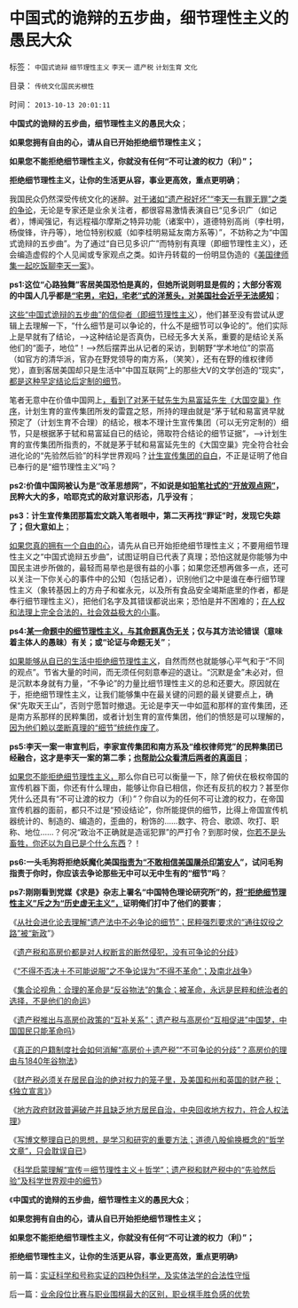 # 中国式的诡辩的五步曲，细节理性主义的愚民大众

标签： `中国式诡辩` `细节理性主义` `李天一` `遗产税` `计划生育` `文化` 

目录： `传统文化国民劣根性`

时间： `2013-10-13 20:01:11`

**中国式的诡辩的五步曲，细节理性主义的愚民大众**；

**如果您拥有自由的心，请从自已开始拒绝细节理性主义；**

**如果您不能拒绝细节理性主义，你就没有任何“不可让渡的权力（利）”；**

**拒绝细节理性主义，让你的生活更从容，事业更高效，重点更明确**；

我国民众仍然深受传统文化的迷醉。[对于诸如“遗产税好坏”“李天一有罪无罪”之类的争论](../../../2013/10/11/任何国家征收的财产税都是非法的，兼谈美国和英国的笼子.md)，无论是专家还是业余关注者，都很容易激情表演自已“见多识广（如记者），博闻强记，有远程福尔摩斯之特异功能（诸案中），道德特别高尚（李杜明，杨俊锋，许丹等），地位特别权威（如李桂明易延友南方系等）”，不妨称之为“中国式诡辩的五步曲”。为了通过“自已见多识广”而特别有真理（即细节理性主义），还会编造虚假的个人见闻或专家观点之类。如许丹转载的一份明显伪造的《[美国律师集一起吃饭聊李天一案](http://blog.sina.com.cn/s/blog_69e11fe10101cric.html)》。

**ps1:这位“心路独舞”客居美国恐怕是真的，但她所说则明显是假的；大部分客观的中国人几乎都是[“宅男，宅妇，宅老”式的洋葱头，对美国社会近乎无法感知](../../../2012/2/16/洋葱头革命分子和海外华人的买办.md)**；

[这些“中国式诡辩的五步曲”的信仰者（即细节理性主义](../../../2011/1/31/中国式诡辩：拉起虎皮作大旗，掉掉书包吹牛皮.md)），他们甚至没有尝试从逻辑上去理解一下，“什么细节是可以争论的，什么不是细节可以争论的”。他们实际上是早就有了结论，——>这种结论是否真伪，已经无多大关系，重要的是结论关系他们的“面子，地位”！——>然后摆弄出从记者的采访，到朝野“学术地位”的崇高（如官方的清华派，官办在野党领导的南方系，（笑笑），还有在野的维权律师党），直到客居美国却只是生活中“中国互联网”上的那些大V的文学创造的“现实”，[都是这种早定结论后定制的细节](../../../2010/11/1/为什么权威的历史不是科学？.md)。

笔者无意中在价值中国网上[，看到了对茅于轼先生为易富延先生《大国空巢》作序](../../../2013/5/12/从边际推进定律，理解老人化中国的最大危险.md)，计划生育的宣传集团所发的雷霆之怒，所持的理由就是“茅于轼和易富贤早就预定了（计划生育不合理）的结论，根本不理计生宣传集团（可以无穷定制的）细节，只是根据茅于轼和易富延自已的结论，筛取符合结论的细节证据”，——>计划生育的宣传集团所指责的，不就是茅于轼和易富延先生的《大国空巢》完全符合社会进化论的“先验然后验”的科学世界观吗？[计生宣传集团的自白](../../../2013/2/17/不走资本主义道路，任何国家都是死路一条.md)，不正是证明了他自已奉行的是“细节理性主义”吗？

**ps2:价值中国网被认为是“改革思想网”，不如说是如[铅笔社式的“开放观点网”](../../../2012/12/23/卢麒元，李庄，李北方，石勇，南方系和铅笔社.md)，民粹大大的多，哈耶克式的敌对意识形态，几乎没有**；

**ps3：计生宣传集团那篇宏文跳入笔者眼中，第二天再找“罪证”时，发现它失踪了；但大意如上**；

[如果您真的拥有一个自由的心](../../../2010/12/17/为什么中国人“开会”永远没有结果？.md)，请先从自已开始拒绝细节理性主义；不要用细节理性主义之“中国式诡辩五步曲”，试图证明自已代表了真理；恐怕这就是你能够为中国民主进步所做的，最轻而易举也是很有益的小事；如果您还想再做多一点，还可以关注一下你关心的事件中的公知（包括记者），识别他们之中是谁在奉行细节理性主义（象转基因上的方舟子和崔永元，以及所有食品安全竭斯底里的作者，都是奉行细节理性主义），把他们名字及其错误都说出来；恐怕是并不困难的；[在人权和法理上完全合法的，社会效益极大的小事](http://darthvad.blog.sohu.com/252064863.html)。

**ps4:[某一命题中的细节理性主义，与其命题真伪无关](../../../2013/9/30/“吼猴主义－细节理性主义”的宣传本能.md)；仅与其方法论错误（意味着主体人的愚昧）有关；或“论证与命题无关”**；

[如果能够从自已的生活中拒绝细节理性主义](../../../2012/8/23/大学无书！拒绝细节理性主义！.md)，自然而然也就能够心平气和于“不同的观点”。节省大量的时间，而无须任何刻意奉迎的退让。“沉默是金”未必对，但是沉默本身就有力量，“不争论”的力量比细节理性主义的总和还要大。原因就在于，拒绝细节理性主义，让我们能够集中在最关键的问题的最关键要点上，确保“先取天王山”，否则宁愿暂时撤退。无论是李天一中如蓝和那样的宣传集团，还是南方系那样的民粹集团，或者计划生育的宣传集团，他们的愤怒是可以理解的，[因为他们赖以垄断真理的“细节”统统作废了](../../../2012/8/23/细节理性主义的自导自演.md)。

**ps5:李天一案一审宣判后，李家宣传集团和南方系及“维权律师党”的民粹集团已经融合，这才是李天一案的第二季；[也帮助公众看清后两者的真面目](../../../2013/10/9/世上没有包赚不赔的刑事辩护，李天一案中的清华派刘桂明教授.md)**；

[如果您不能拒绝细节理性主义，](../../../2013/10/12/科学理解“宣传＝细节理性主义＋哲学”中的“细节”.md)那么你自已可以衡量一下，除了俯伏在极权帝国的宣传机器下面，你还有什么理由，能够让你自已相信，你还有反抗的权力？甚至你凭什么还具有“不可让渡的权力（利）”？你自以为的任何不可让渡的权力，在帝国宣传机器的面前，都只不过是“预设结论”，你所能提供的细节，比得上帝国宣传机器统计的、制造的、编造的，歪曲的，粉饰的……数字、符合、歌颂、吹打、职称、地位……？何况“政治不正确就是造谣犯罪”的严打令？到那时侯，[你若不是头畜牲，你还以为自已是个什么东西](../../../2013/8/25/个体主权被忽略后的“中国式诡辩，宇宙真理，理由自信，流氓炒作……”.md)？！

**ps6:一头毛狗将拒绝妖魔化美国[指责为“不敢相信美国屠杀印第安人](../../../2009/7/6/美国残酷屠杀印第安人的历史真相.md)”，试问毛狗指责于你时，你应该去争论那些无中可以无中生有的“细节”吗**？

**ps7:刚刚看到党媒《求是》杂志上署名“中国特色理论研究所”的，[将“拒绝细节理性主义”斥之为“历史虚无主义”，](../../../2013/2/13/历史有“借古喻今”的现实权威吗？.md)证明俺们打中了他们的要害**；

《[从社会进化论去理解“遗产法中不必争论的细节”；民粹强烈要求的“通往奴役之路”被“新政](../../../2013/10/4/遗产法是民粹强烈要求的“通往奴役之路”被“新政”.md)”》

《[遗产税和高房价都是对人权断言的断然侵犯，没有可争论的分歧](../../../2013/10/5/遗产税和高房价都是对人权断言的断然侵犯，没有可供分歧的争论.md)》

《[“不得不否决＋不可能说服”之不争论误为“不得不革命”；及南北战争](../../../2013/10/6/国民如何与公权的烟幕“不争论”？兼谈南北战争.md)》

《[集合论视角：合理的革命是“反谷物法”的集合；被革命，永远是民粹和统治者的选择，不是他们的命运](../../../2013/10/7/集合论视角：合理的革命是“反谷物法”的集合.md)》

《[遗产税推出与高房价政策的“互补关系”；遗产税与高房价“互相促进”中国梦，中国国民只能革命吗](../../../2013/10/8/遗产税是与高房价政策互补的中国梦吗？.md)》

《[真正的户籍制度社会如何消解“高房价＋遗产税”“不可争论的分歧”？高房价的理由与1840年谷物法](../../../2013/10/10/西方户籍制度将如何消解“高房价＋遗产税”？.md)》

《[财产税必须关在居民自治的绝对权力的笼子里，及美国和州和英国的财产税；《独立宣言》](../../../2013/10/11/任何国家征收的财产税都是非法的，兼谈美国和英国的笼子.md)》

《[地方政府财政普遍破产并且缺乏地方居民自治，中央回收地方权力，符合人权法理](../../../2013/10/11/“中央有效放弃集权”不等于“中央放权”，居民自治是中国的刚性需求.md)》

《[写博文整理自已的思想，是学习和研究的重要方法；道德八股偷换概念的“哲学文章”，只会耽误自已](../../../2013/10/12/写博文梳理股市的逻辑，理解“通胀无牛市”中的要素.md)》

《[科学启蒙理解“宣传＝细节理性主义＋哲学”；遗产税和财产税中的“先验然后验”及科学世界观中的细节](../../../2013/10/12/科学理解“宣传＝细节理性主义＋哲学”中的“细节”.md)》

《**中国式的诡辩的五步曲，细节理性主义的愚民大众**；

**如果您拥有自由的心，请从自已开始拒绝细节理性主义；**

**如果您不能拒绝细节理性主义，你就没有任何“不可让渡的权力（利）”；**

**拒绝细节理性主义，让你的生活更从容，事业更高效，重点更明确**》



前一篇：[实证科学和号称实证的四种伪科学，及实体法学的合法性守恒](../../../2013/10/13/实证科学和号称实证的四种伪科学，及实体法学的合法性守恒.md)

后一篇：[业余段位比赛与职业围棋最大的区别，职业棋手胜负感的优势](../../../2013/10/14/业余段位比赛与职业围棋最大的区别，职业棋手胜负感的优势.md)